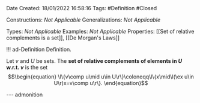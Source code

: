 <br />
<br />

Date Created: 18/01/2022 16:58:16
Tags: #Definition #Closed

Constructions: _Not Applicable_
Generalizations: _Not Applicable_

Types: _Not Applicable_
Examples: _Not Applicable_ 
Properties: [[Set of relative complements is a set]], [[De Morgan's Laws]]

!!! ad-Definition Definition.

Let $v$ and $U$ be sets. The **set of relative complements of elements in $U$ w.r.t. $v$** is the set
$$\begin{equation}
    \l\{v\comp u\mid u\in U\r\}\coloneqq\l\{x\mid\l(\ex u\in U\r)x=v\comp u\r\}.
\end{equation}$$

--- admonition
